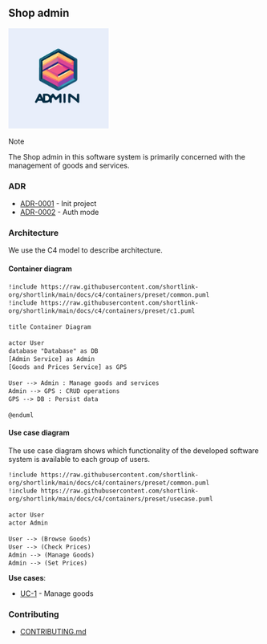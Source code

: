 ## Shop admin

<img width='200' height='200' src="./docs/public/logo.svg">

> [!NOTE]
> The Shop admin in this software system is primarily concerned with the management of goods and services.

### ADR

- [ADR-0001](./docs/ADR/decisions/0001-init.md) - Init project
- [ADR-0002](./docs/ADR/decisions/0002-auth-mode.md) - Auth mode

### Architecture

We use the C4 model to describe architecture.

#### Container diagram

```plantuml
!include https://raw.githubusercontent.com/shortlink-org/shortlink/main/docs/c4/containers/preset/common.puml
!include https://raw.githubusercontent.com/shortlink-org/shortlink/main/docs/c4/containers/preset/c1.puml

title Container Diagram

actor User
database "Database" as DB
[Admin Service] as Admin
[Goods and Prices Service] as GPS

User --> Admin : Manage goods and services
Admin --> GPS : CRUD operations
GPS --> DB : Persist data

@enduml
```

#### Use case diagram

The use case diagram shows which functionality of the developed software system is
available to each group of users.

```plantuml
!include https://raw.githubusercontent.com/shortlink-org/shortlink/main/docs/c4/containers/preset/common.puml
!include https://raw.githubusercontent.com/shortlink-org/shortlink/main/docs/c4/containers/preset/usecase.puml

actor User
actor Admin

User --> (Browse Goods)
User --> (Check Prices)
Admin --> (Manage Goods)
Admin --> (Set Prices)
```

**Use cases**:

- [UC-1](src/usecases/manage_goods/README.md) - Manage goods


### Contributing

- [CONTRIBUTING.md](./CONTRIBUTING.md)
